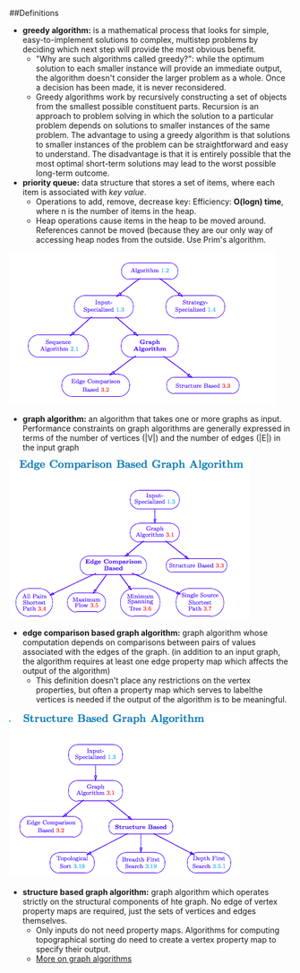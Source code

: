 ##Definitions

+ **greedy algorithm:** is a mathematical process that looks for simple, easy-to-implement solutions to complex, multistep problems by deciding which next step will provide the most obvious benefit. 
    + "Why are such algorithms called greedy?": while the optimum solution to each smaller instance will provide an immediate output, the algorithm doesn't consider the larger problem as a whole. Once a decision has been made, it is never reconsidered.
    + Greedy algorithms work by recursively constructing a set of objects from the smallest possible constituent parts. Recursion is an approach to problem solving in which the solution to a particular problem depends on solutions to smaller instances of the same problem. The advantage to using a greedy algorithm is that solutions to smaller instances of the problem can be straightforward and easy to understand. The disadvantage is that it is entirely possible that the most optimal short-term solutions may lead to the worst possible long-term outcome.
+ **priority queue:** data structure that stores a set of items, where each item is associated with *key value*.
    + Operations to add, remove, decrease key: Efficiency: **O(logn) time**, where n is the number of items in the heap.
    + Heap operations cause items in the heap to be moved around. References cannot be moved (because they are our only way of accessing heap nodes from the outside. Use Prim's algorithm.
    
![](../imgs/graph_algorithm_flow.png)

+ **graph algorithm:** an algorithm that takes one or more graphs as input. Performance constraints on graph algorithms are generally expressed in terms of the number of vertices (|V|) and the number of edges (|E|) in the input graph

![](../imgs/edge_based_graph_algorithms.png)

+ **edge comparison based graph algorithm:** graph algorithm whose computation depends on comparisons between pairs of values associated with the edges of the graph. (in addition to an input graph, the algorithm requires at least one edge property map which  affects the output of the algorithm)
    + This definition doesn't place any restrictions on the vertex properties, but often a property map which serves to labelthe vertices is needed if the output of the algorithm is to be meaningful.

![](../imgs/structure_based_graph_algorithms.png)

+ **structure based graph algorithm:** graph algorithm which operates strictly on the structural components of hte graph. No edge of vertex property maps are required, just the sets of vertices and edges themselves.
    + Only inputs do not need property maps. Algorithms for computing topographical sorting do need to create a vertex property map to specify their output.
    + [More on graph algorithms](http://www.cs.rpi.edu/~musser/gp/algorithm-concepts/graph-algorithms-screen.pdf)

